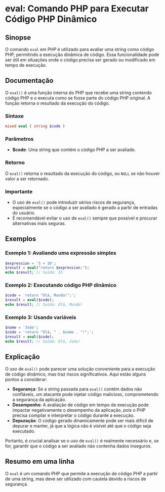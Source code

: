 <!--
Meta Description: # eval: Comando PHP para Executar Código PHP Dinâmico ## Sinopse O comando `eval` em PHP é utilizado para avaliar uma string como código PHP, permitin...
Meta Keywords: código, php, eval, uma, execução
-->

# eval: Comando PHP para Executar Código PHP Dinâmico

## Sinopse
O comando `eval` em PHP é utilizado para avaliar uma string como código PHP, permitindo a execução dinâmica de código. Essa funcionalidade pode ser útil em situações onde o código precisa ser gerado ou modificado em tempo de execução.

## Documentação
O `eval()` é uma função interna do PHP que recebe uma string contendo código PHP e o executa como se fosse parte do código PHP original. A função retorna o resultado da execução do código.

### Sintaxe
```php
mixed eval ( string $code )
```

### Parâmetros
- **$code**: Uma string que contém o código PHP a ser avaliado.

### Retorno
O `eval()` retorna o resultado da execução do código, ou `NULL` se não houver valor a ser retornado.

### Importante
- O uso de `eval()` pode introduzir sérios riscos de segurança, especialmente se o código a ser avaliado é gerado a partir de entradas do usuário.
- É recomendável evitar o uso de `eval()` sempre que possível e procurar alternativas mais seguras.

## Exemplos

### Exemplo 1: Avaliando uma expressão simples
```php
$expression = '5 + 10';
$result = eval("return $expression;");
echo $result; // Saída: 15
```

### Exemplo 2: Executando código PHP dinâmico
```php
$code = 'return "Olá, Mundo!";';
$result = eval($code);
echo $result; // Saída: Olá, Mundo!
```

### Exemplo 3: Usando variáveis
```php
$name = 'João';
$code = 'return "Olá, " . $name . "!";';
$result = eval($code);
echo $result; // Saída: Olá, João!
```

## Explicação
O uso de `eval()` pode parecer uma solução conveniente para a execução de código dinâmico, mas traz riscos significativos. Aqui estão alguns pontos a considerar:

- **Segurança**: Se a string passada para `eval()` contém dados não confiáveis, um atacante pode injetar código malicioso, comprometendo a segurança da aplicação.
- **Desempenho**: A avaliação de código em tempo de execução pode impactar negativamente o desempenho da aplicação, pois o PHP precisa compilar e interpretar o código durante a execução.
- **Depuração**: O código gerado dinamicamente pode ser mais difícil de depurar e manter, já que a lógica não é visível até que o código seja executado.

Portanto, é crucial analisar se o uso de `eval()` é realmente necessário e, se for, garantir que o código a ser avaliado não contenha dados inseguros.

## Resumo em uma linha
O `eval` é um comando PHP que permite a execução de código PHP a partir de uma string, mas deve ser utilizado com cautela devido a riscos de segurança.